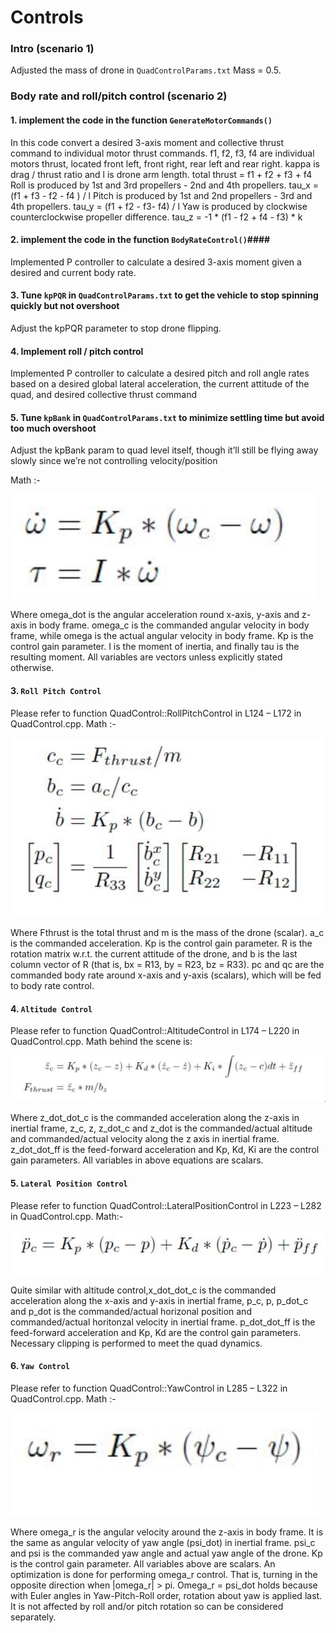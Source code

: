 # Controls
### Intro (scenario 1) ###

Adjusted the mass of drone in `QuadControlParams.txt` Mass = 0.5.

### Body rate and roll/pitch control (scenario 2) ###

#### 1. implement the code in the function `GenerateMotorCommands()` ####

In this code convert a desired 3-axis moment and collective thrust command to individual motor thrust commands.
f1, f2, f3, f4 are individual motors thrust, located front left, front right, rear left and rear right.
kappa is drag / thrust ratio and l is drone arm length.
total thrust = f1 + f2 + f3 + f4
Roll is produced by 1st and 3rd propellers - 2nd and 4th propellers.
tau_x = (f1 + f3 - f2 - f4 ) / l
Pitch is produced by 1st and 2nd propellers - 3rd and 4th propellers.
tau_y = (f1 + f2 - f3- f4) / l
Yaw is produced by clockwise counterclockwise propeller difference.
tau_z = -1 * (f1 - f2 + f4 - f3) * k

#### 2. implement the code in the function `BodyRateControl()`####

Implemented P controller to calculate a desired 3-axis moment given a desired and current body rate.

#### 3. Tune `kpPQR` in `QuadControlParams.txt` to get the vehicle to stop spinning quickly but not overshoot ####

Adjust the kpPQR parameter to stop drone flipping.

#### 4. Implement roll / pitch control ####

Implemented P controller to calculate a desired pitch and roll angle rates based on a desired global lateral acceleration, the current attitude of the quad, and desired collective thrust command


#### 5. Tune `kpBank` in `QuadControlParams.txt` to minimize settling time but avoid too much overshoot ####

Adjust the kpBank param to quad level itself, though it’ll still be flying away slowly since we’re not controlling velocity/position

Math :-

![BodyRateControl](./2.PNG)

Where omega_dot is the angular acceleration round x-axis, y-axis and z-axis in body
frame. omega_c is the commanded angular velocity in body frame, while omega is the
actual angular velocity in body frame. Kp is the control gain parameter. I is
the moment of inertia, and finally tau is the resulting moment. All variables are
vectors unless explicitly stated otherwise.

#### 3. `Roll Pitch Control`
Please refer to function QuadControl::RollPitchControl in L124 – L172 in QuadControl.cpp. 
Math :-

![RollPitchControl](./3.PNG)

Where Fthrust is the total thrust and m is the mass of the drone (scalar). a_c is the commanded acceleration. Kp is the control gain parameter. R is the rotation matrix w.r.t. the current attitude of the drone, and b is the last column vector of R (that is, bx = R13, by = R23, bz = R33). pc and qc are the commanded body rate around x-axis and y-axis (scalars), which will be fed to body rate control.

#### 4. `Altitude Control`
Please refer to function QuadControl::AltitudeControl in L174 – L220 in QuadControl.cpp.
Math behind the scene is:

![AltitudeControl](./4.PNG)

Where z_dot_dot_c is the commanded acceleration along the z-axis in inertial frame, z_c, z, z_dot_c and z_dot is the commanded/actual altitude and commanded/actual velocity along the z axis in inertial frame. z_dot_dot_ff is the feed-forward acceleration and Kp, Kd, Ki are the control gain parameters. All variables in above equations are scalars.

#### 5. `Lateral Position Control`
Please refer to function QuadControl::LateralPositionControl in L223 – L282 in QuadControl.cpp.
Math:-

![LateralPositionControl](./5.PNG)

Quite similar with altitude control,x_dot_dot_c is the commanded acceleration along the x-axis and y-axis in inertial frame, p_c, p, p_dot_c and p_dot is the commanded/actual horizonal position and commanded/actual horitonzal velocity in inertial frame. p_dot_dot_ff is the feed-forward acceleration and Kp, Kd are the control gain parameters. Necessary clipping is performed to meet the quad dynamics.

#### 6. `Yaw Control`
Please refer to function QuadControl::YawControl in L285 – L322 in QuadControl.cpp.
Math :-

![LateralPositionControl](./6.PNG)

Where omega_r is the angular velocity around the z-axis in body frame. It is the same as angular velocity of yaw angle (psi_dot) in inertial frame.  psi_c and psi is the commanded yaw angle and actual yaw angle of the drone. Kp is the control gain parameter. All variables above are scalars.
An optimization is done for performing omega_r control. That is, turning in the opposite direction when |omega_r| > pi. Omega_r = psi_dot  holds because with Euler angles in Yaw-Pitch-Roll order, rotation about yaw is applied last. It is not affected by roll and/or pitch rotation so can be considered separately.
